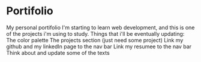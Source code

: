 # Portifolio
 My personal portifolio
 I'm starting to learn web development, and this is one of the projects i'm using to study.
 Things that i'll be eventually updating:
    The color palette
    The projects section (just need some project)
    Link my github and my linkedIn page to the nav bar
    Link my resumee to the nav bar
    Think about and update some of the texts
    
